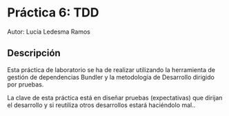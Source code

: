 # Práctica 6: TDD

Autor: Lucía Ledesma Ramos

## Descripción

Esta práctica de laboratorio se ha de realizar utilizando la herramienta de gestión de dependencias
Bundler y la metodología de Desarrollo dirigido por pruebas.

La clave de esta práctica está en diseñar pruebas (expectativas) que dirijan el desarrollo y si
reutiliza otros desarrollos estará haciéndolo mal.. 
